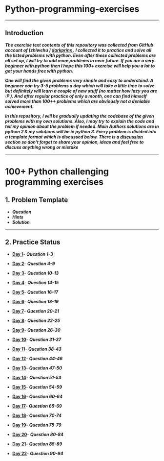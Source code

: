 # Python-programming-exercises
---------------------
##	Introduction 

***The exercise text contents of this repository was collected from GitHub account of  [zhiwehu ]  [darkprinx ](https://github.com/zhiwehu/Python-programming-exercises). I collected it to practice and solve all the listed problems with python. Even after these collected problems are all set up, I will try to add more problems in near future. If you are a very beginner with python then I hope this 100+ exercise will help you a lot to get your hands free with python.***

***One will find the given problems very simple and easy to understand. A beginner can try 3-5 problems a day which will take a little time to solve but definitely will learn a couple of new stuff (no matter how lazy you are :P ). And after regular practice of only a month, one can find himself solved more than 100++ problems which are obviously not a deniable achievement.***

***In this repository, I will be gradually updating the codebase of the given problems with my own solutions. Also, I may try to explain the code and tell my opinion about the problem if needed. Main Authors solutions are in python 2 & my solutions will be in python 3. Every problem is divided into a template format which is discussed below. There is a [discussion](https://github.com/darkprinx/100-plus-Python-programming-exercises-extended/issues/3) section so don't forget to share your opinion, ideas and feel free to discuss anything wrong or mistake***

----------------

# 100+ Python challenging programming exercises


## 1. Problem Template

* ***Question***
* ***Hints***
* ***Solution***

-----------------

## 2. Practice Status

* **[Day 1](https://github.com/darkprinx/100-plus-Python-programming-exercises-extended/blob/master/Status/Day%201.md "Day 1 Status")**- ***Question 1-3***

* **[Day 2](https://github.com/darkprinx/100-plus-Python-programming-exercises-extended/blob/master/Status/Day%202.md "Day 2 Status")**- ***Question 4-9***

* **[Day 3](https://github.com/darkprinx/100-plus-Python-programming-exercises-extended/blob/master/Status/Day%203.md "Day 3 Status")**- ***Question 10-13***


* **[Day 4](https://github.com/darkprinx/100-plus-Python-programming-exercises-extended/blob/master/Status/Day%204.md "Day 4 Status")**- ***Question 14-15***


* **[Day 5](https://github.com/darkprinx/100-plus-Python-programming-exercises-extended/blob/master/Status/Day%205.md "Day 5 Status")**- ***Question 16-17***


* **[Day 6](https://github.com/darkprinx/100-plus-Python-programming-exercises-extended/blob/master/Status/Day%206.md "Day 6 Status")**- ***Question 18-19***

* **[Day 7](https://github.com/darkprinx/100-plus-Python-programming-exercises-extended/blob/master/Status/Day%207.md "Day 7 Status")**- ***Question 20-21***


* **[Day 8](https://github.com/darkprinx/100-plus-Python-programming-exercises-extended/blob/master/Status/Day%208.md "Day 8 Status")**- ***Question 22-25***


* **[Day 9](https://github.com/darkprinx/100-plus-Python-programming-exercises-extended/blob/master/Status/Day%209.md "Day 9 Status")**- ***Question 26-30***


* **[Day 10](https://github.com/darkprinx/100-plus-Python-programming-exercises-extended/blob/master/Status/Day_10.md "Day 10 Status")**- ***Question 31-37***

* **[Day 11](https://github.com/darkprinx/100-plus-Python-programming-exercises-extended/blob/master/Status/Day_11.md "Day 11 Status")**- ***Question 38-43***

* **[Day 12](https://github.com/darkprinx/100-plus-Python-programming-exercises-extended/blob/master/Status/Day_12.md "Day 12 Status")**- ***Question 44-46***


* **[Day 13](https://github.com/darkprinx/100-plus-Python-programming-exercises-extended/blob/master/Status/Day_13.md "Day 13 Status")**- ***Question 47-50***


* **[Day 14](https://github.com/darkprinx/100-plus-Python-programming-exercises-extended/blob/master/Status/Day_14.md "Day 14 Status")**- ***Question 51-53***

* **[Day 15](https://github.com/darkprinx/100-plus-Python-programming-exercises-extended/blob/master/Status/Day_15.md "Day 15 Status")**- ***Question 54-59***

* **[Day 16](https://github.com/darkprinx/100-plus-Python-programming-exercises-extended/blob/master/Status/Day_16.md "Day 16 Status")**- ***Question 60-64***


* **[Day 17](https://github.com/darkprinx/100-plus-Python-programming-exercises-extended/blob/master/Status/Day_17.md "Day 17 Status")**- ***Question 65-69***


* **[Day 18](https://github.com/darkprinx/100-plus-Python-programming-exercises-extended/blob/master/Status/Day_18.md "Day 18 Status")**- ***Question 70-74***


* **[Day 19](https://github.com/darkprinx/100-plus-Python-programming-exercises-extended/blob/master/Status/Day_19.md "Day 19 Status")**- ***Question 75-79***


* **[Day 20](https://github.com/darkprinx/100-plus-Python-programming-exercises-extended/blob/master/Status/Day_20.md "Day 20 Status")**- ***Question 80-84***

* **[Day 21](https://github.com/darkprinx/100-plus-Python-programming-exercises-extended/blob/master/Status/Day_21.md "Day 21 Status")**- ***Question 85-89***

* **[Day 22](https://github.com/darkprinx/100-plus-Python-programming-exercises-extended/blob/master/Status/Day_22.md "Day 22 Status")**- ***Question 90-94***

